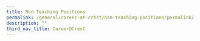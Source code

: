 ```yaml
---
title: Non Teaching Positions
permalink: /general/career-at-crest/non-teaching-positions/permalink/
description: ""
third_nav_title: Career@Crest
---
```




